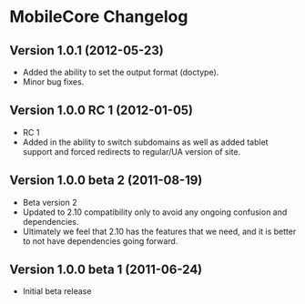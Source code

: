 MobileCore Changelog
===========================


Version 1.0.1 (2012-05-23)
----------------------------------------
- Added the ability to set the output format (doctype).
- Minor bug fixes.


Version 1.0.0 RC 1 (2012-01-05)
----------------------------------------
- RC 1
- Added in the ability to switch subdomains as well as added tablet support and forced redirects to regular/UA version of site.


Version 1.0.0 beta 2 (2011-08-19)
----------------------------------------
- Beta version 2
- Updated to 2.10 compatibility only to avoid any ongoing confusion and dependencies.
- Ultimately we feel that 2.10 has the features that we need, and it is better to not have dependencies going forward.


Version 1.0.0 beta 1 (2011-06-24)
----------------------------------------
- Initial beta release
